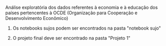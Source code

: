 Análise exploratória dos dados referentes à economia e à educação dos países pertencentes à OCDE (Organização para Cooperação e Desenvolvimento Econômico)

1. Os notebooks sujos podem ser encontrados na pasta "notebook sujo"

2. O projeto final deve ser encontrado na pasta "Projeto 1"


